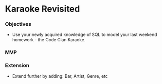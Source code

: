 # Karaoke Revisited

### Objectives

- Use your newly acquired knowledge of SQL to model your last weekend homework - the Code Clan Karaoke.

### MVP

<!-- - Redraw your UML diagram as SQL Associations Diagrams -->
<!-- - Recreate your Karaoke classes as tables
- Connect Tables to each other with one to many and many to many joins -->
<!-- - Enter some example data into your tables -->
<!-- - Change some data in your tables -->
<!-- - Print only selected columns from your tables -->
<!-- - Print only selected rows from your tables (eg. only Country&Western songs) -->

### Extension

- Extend further by adding: Bar, Artist, Genre, etc
